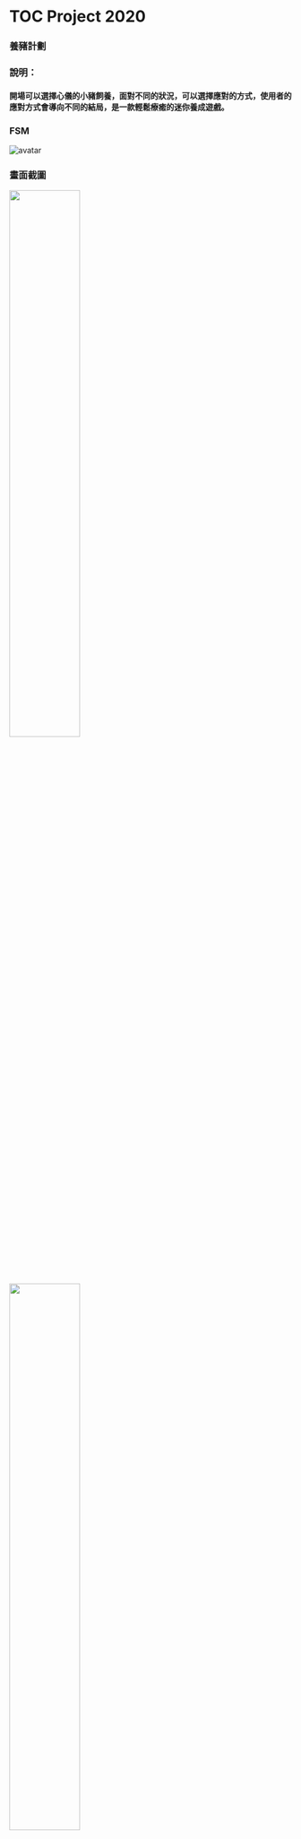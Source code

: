 # TOC Project 2020

### 養豬計劃

### 說明：
#### 開場可以選擇心儀的小豬飼養，面對不同的狀況，可以選擇應對的方式，使用者的應對方式會導向不同的結局，是一款輕鬆療癒的迷你養成遊戲。

### FSM

![avatar](https://i.imgur.com/0fEJuRe.png)

### 畫面截圖

<img src="https://i.imgur.com/zqjYGYK.png" width="50%" height="50%" />

<img src="https://i.imgur.com/xuG4K3h.png" width="50%" height="50%" />

<img src="https://i.imgur.com/QQpwpmo.png" width="50%" height="50%" />

<img src="https://i.imgur.com/MeVTrHq.png" width="50%" height="50%" />

<img src="https://i.imgur.com/kpospjw.png" width="50%" height="50%" />
